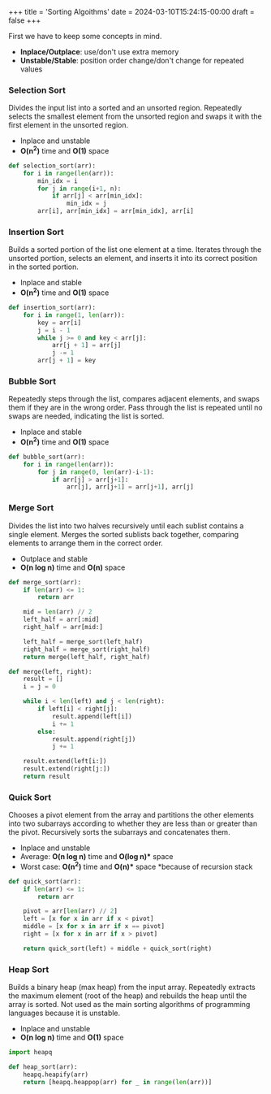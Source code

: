 +++
title = 'Sorting Algoithms'
date = 2024-03-10T15:24:15-00:00
draft = false
+++

First we have to keep some concepts in mind.

- **Inplace/Outplace**: use/don't use extra memory
- **Unstable/Stable**: position order change/don't change for repeated values

### Selection Sort

Divides the input list into a sorted and an unsorted region. Repeatedly selects the smallest element from the unsorted region and swaps it with the first element in the unsorted region.

- Inplace and unstable
- **O(n<sup>2</sup>)** time and **O(1)** space

```python
def selection_sort(arr):
    for i in range(len(arr)):
        min_idx = i
        for j in range(i+1, n):
            if arr[j] < arr[min_idx]:
                min_idx = j
        arr[i], arr[min_idx] = arr[min_idx], arr[i]
```

### Insertion Sort

Builds a sorted portion of the list one element at a time. Iterates through the unsorted portion, selects an element, and inserts it into its correct position in the sorted portion.

- Inplace and stable
- **O(n<sup>2</sup>)** time and **O(1)** space

```python
def insertion_sort(arr):
    for i in range(1, len(arr)):
        key = arr[i]
        j = i - 1
        while j >= 0 and key < arr[j]:
            arr[j + 1] = arr[j]
            j -= 1
        arr[j + 1] = key
```

### Bubble Sort

Repeatedly steps through the list, compares adjacent elements, and swaps them if they are in the wrong order. Pass through the list is repeated until no swaps are needed, indicating the list is sorted.

- Inplace and stable
- **O(n<sup>2</sup>)** time and **O(1)** space

```python
def bubble_sort(arr):
    for i in range(len(arr)):
        for j in range(0, len(arr)-i-1):
            if arr[j] > arr[j+1]:
                arr[j], arr[j+1] = arr[j+1], arr[j]
```

### Merge Sort

Divides the list into two halves recursively until each sublist contains a single element. Merges the sorted sublists back together, comparing elements to arrange them in the correct order.

- Outplace and stable
- **O(n log n)** time and **O(n)** space

```python
def merge_sort(arr):
    if len(arr) <= 1:
        return arr

    mid = len(arr) // 2
    left_half = arr[:mid]
    right_half = arr[mid:]

    left_half = merge_sort(left_half)
    right_half = merge_sort(right_half)
    return merge(left_half, right_half)

def merge(left, right):
    result = []
    i = j = 0

    while i < len(left) and j < len(right):
        if left[i] < right[j]:
            result.append(left[i])
            i += 1
        else:
            result.append(right[j])
            j += 1

    result.extend(left[i:])
    result.extend(right[j:])
    return result
```

### Quick Sort

Chooses a pivot element from the array and partitions the other elements into two subarrays according to whether they are less than or greater than the pivot. Recursively sorts the subarrays and concatenates them.

- Inplace and unstable
- Average: **O(n log n)** time and **O(log n)\*** space
- Worst case: **O(n<sup>2</sup>)** time and **O(n)\*** space
  \*because of recursion stack

```python
def quick_sort(arr):
    if len(arr) <= 1:
        return arr

    pivot = arr[len(arr) // 2]
    left = [x for x in arr if x < pivot]
    middle = [x for x in arr if x == pivot]
    right = [x for x in arr if x > pivot]

    return quick_sort(left) + middle + quick_sort(right)
```

### Heap Sort

Builds a binary heap (max heap) from the input array. Repeatedly extracts the maximum element (root of the heap) and rebuilds the heap until the array is sorted. Not used as the main sorting algorithms of programming languages because it is unstable.

- Inplace and unstable
- **O(n log n)** time and **O(1)** space

```python
import heapq

def heap_sort(arr):
    heapq.heapify(arr)
    return [heapq.heappop(arr) for _ in range(len(arr))]
```
